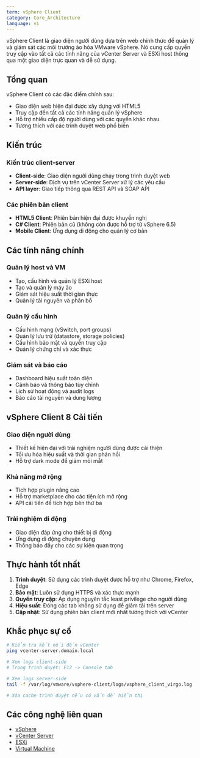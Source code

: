 ```yaml
---
term: vSphere Client
category: Core_Architecture
language: vi
---
```


vSphere Client là giao diện người dùng dựa trên web chính thức để quản lý và giám sát các môi trường ảo hóa VMware vSphere. Nó cung cấp quyền truy cập vào tất cả các tính năng của vCenter Server và ESXi host thông qua một giao diện trực quan và dễ sử dụng.

## Tổng quan

vSphere Client có các đặc điểm chính sau:
- Giao diện web hiện đại được xây dựng với HTML5
- Truy cập đến tất cả các tính năng quản lý vSphere
- Hỗ trợ nhiều cấp độ người dùng với các quyền khác nhau
- Tương thích với các trình duyệt web phổ biến

## Kiến trúc

### Kiến trúc client-server
- **Client-side**: Giao diện người dùng chạy trong trình duyệt web
- **Server-side**: Dịch vụ trên vCenter Server xử lý các yêu cầu
- **API layer**: Giao tiếp thông qua REST API và SOAP API

### Các phiên bản client
- **HTML5 Client**: Phiên bản hiện đại được khuyến nghị
- **C# Client**: Phiên bản cũ (không còn được hỗ trợ từ vSphere 6.5)
- **Mobile Client**: Ứng dụng di động cho quản lý cơ bản

## Các tính năng chính

### Quản lý host và VM
- Tạo, cấu hình và quản lý ESXi host
- Tạo và quản lý máy ảo
- Giám sát hiệu suất thời gian thực
- Quản lý tài nguyên và phân bổ

### Quản lý cấu hình
- Cấu hình mạng (vSwitch, port groups)
- Quản lý lưu trữ (datastore, storage policies)
- Cấu hình bảo mật và quyền truy cập
- Quản lý chứng chỉ và xác thực

### Giám sát và báo cáo
- Dashboard hiệu suất toàn diện
- Cảnh báo và thông báo tùy chỉnh
- Lịch sử hoạt động và audit logs
- Báo cáo tài nguyên và dung lượng

## vSphere Client 8 Cải tiến

### Giao diện người dùng
- Thiết kế hiện đại với trải nghiệm người dùng được cải thiện
- Tối ưu hóa hiệu suất và thời gian phản hồi
- Hỗ trợ dark mode để giảm mỏi mắt

### Khả năng mở rộng
- Tích hợp plugin nâng cao
- Hỗ trợ marketplace cho các tiện ích mở rộng
- API cải tiến để tích hợp bên thứ ba

### Trải nghiệm di động
- Giao diện đáp ứng cho thiết bị di động
- Ứng dụng di động chuyên dụng
- Thông báo đẩy cho các sự kiện quan trọng

## Thực hành tốt nhất

1. **Trình duyệt**: Sử dụng các trình duyệt được hỗ trợ như Chrome, Firefox, Edge
2. **Bảo mật**: Luôn sử dụng HTTPS và xác thực mạnh
3. **Quyền truy cập**: Áp dụng nguyên tắc least privilege cho người dùng
4. **Hiệu suất**: Đóng các tab không sử dụng để giảm tải trên server
5. **Cập nhật**: Sử dụng phiên bản client mới nhất tương thích với vCenter

## Khắc phục sự cố

```bash
# Kiểm tra kết nối đến vCenter
ping vcenter-server.domain.local

# Xem logs client-side
# Trong trình duyệt: F12 -> Console tab

# Xem logs server-side
tail -f /var/log/vmware/vsphere-client/logs/vsphere_client_virgo.log

# Xóa cache trình duyệt nếu có vấn đề hiển thị
```

## Các công nghệ liên quan

- [vSphere](/glossary/term/vsphere.md)
- [vCenter Server](/glossary/term/vcenter.md)
- [ESXi](/glossary/term/esxi.md)
- [Virtual Machine](/glossary/term/virtual-machine.md)